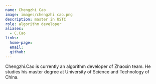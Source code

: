 ```yaml
---
name: Chengzhi Cao
image: images/chengzhi cao.png
description: master in USTC
role: algorithm developer
aliases:
  - C.Cao
links:
  home-page: 
  email: 
  github: 
---
```


Chengzhi.Cao is currently an algorithm developer of Zhaoxin team.
He studies his master degree at University of Science and Technology of China.
